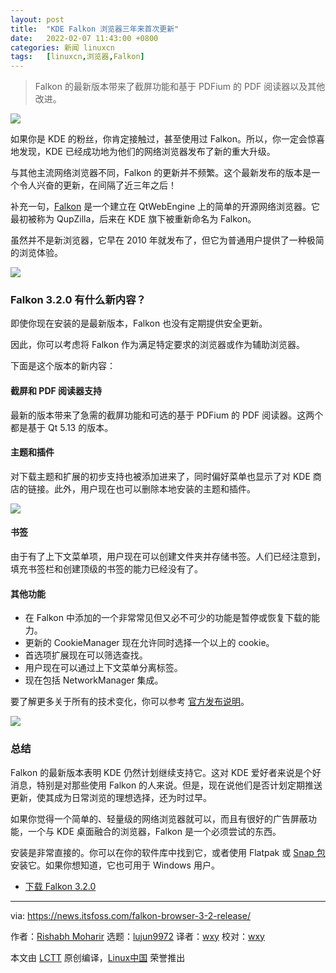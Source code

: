 ```yaml
---
layout: post
title:	"KDE Falkon 浏览器三年来首次更新"
date:	2022-02-07 11:43:00 +0800 
categories:	新闻 linuxcn 
tags:	[linuxcn,浏览器,Falkon]
---
```




> 
> Falkon 的最新版本带来了截屏功能和基于 PDFium 的 PDF 阅读器以及其他改进。
> 
> 
> 


![](/Asserts/Images//attachment/album/202202/07/114349wmlgigmk3qq3hh9l.png)


如果你是 KDE 的粉丝，你肯定接触过，甚至使用过 Falkon。所以，你一定会惊喜地发现，KDE 已经成功地为他们的网络浏览器发布了新的重大升级。


与其他主流网络浏览器不同，Falkon 的更新并不频繁。这个最新发布的版本是一个令人兴奋的更新，在间隔了近三年之后！


补充一句，[Falkon](https://itsfoss.com/falkon-browser/) 是一个建立在 QtWebEngine 上的简单的开源网络浏览器。它最初被称为 QupZilla，后来在 KDE 旗下被重新命名为 Falkon。


虽然并不是新浏览器，它早在 2010 年就发布了，但它为普通用户提供了一种极简的浏览体验。


![](/Asserts/Images//attachment/album/202202/07/114350kff0ao08oyatz61t.png)


### Falkon 3.2.0 有什么新内容？


即使你现在安装的是最新版本，Falkon 也没有定期提供安全更新。


因此，你可以考虑将 Falkon 作为满足特定要求的浏览器或作为辅助浏览器。


下面是这个版本的新内容：


#### 截屏和 PDF 阅读器支持


最新的版本带来了急需的截屏功能和可选的基于 PDFium 的 PDF 阅读器。这两个都是基于 Qt 5.13 的版本。


#### 主题和插件


对下载主题和扩展的初步支持也被添加进来了，同时偏好菜单也显示了对 KDE 商店的链接。此外，用户现在也可以删除本地安装的主题和插件。


![](/Asserts/Images//attachment/album/202202/07/114351c43lzva4t34aze4n.png)


#### 书签


由于有了上下文菜单项，用户现在可以创建文件夹并存储书签。人们已经注意到，填充书签栏和创建顶级的书签的能力已经没有了。


#### 其他功能


* 在 Falkon 中添加的一个非常常见但又必不可少的功能是暂停或恢复下载的能力。
* 更新的 CookieManager 现在允许同时选择一个以上的 cookie。
* 首选项扩展现在可以筛选查找。
* 用户现在可以通过上下文菜单分离标签。
* 现在包括 NetworkManager 集成。


要了解更多关于所有的技术变化，你可以参考 [官方发布说明](https://www.falkon.org/2022/01/31/320-released/#disqus_thread)。


![](/Asserts/Images//attachment/album/202202/07/114542pbnh3pwdczbwc55c.png)


### 总结


Falkon 的最新版本表明 KDE 仍然计划继续支持它。这对 KDE 爱好者来说是个好消息，特别是对那些使用 Falkon 的人来说。但是，现在说他们是否计划定期推送更新，使其成为日常浏览的理想选择，还为时过早。


如果你觉得一个简单的、轻量级的网络浏览器就可以，而且有很好的广告屏蔽功能，一个与 KDE 桌面融合的浏览器，Falkon 是一个必须尝试的东西。


安装是非常直接的。你可以在你的软件库中找到它，或者使用 Flatpak 或 [Snap 包](https://snapcraft.io/falkon) 安装它。如果你想知道，它也可用于 Windows 用户。


* [下载 Falkon 3.2.0](https://www.falkon.org/download/)




---


via: <https://news.itsfoss.com/falkon-browser-3-2-release/>


作者：[Rishabh Moharir](https://news.itsfoss.com/author/rishabh/) 选题：[lujun9972](https://github.com/lujun9972) 译者：[wxy](https://github.com/wxy) 校对：[wxy](https://github.com/wxy)


本文由 [LCTT](https://github.com/LCTT/TranslateProject) 原创编译，[Linux中国](https://linux.cn/) 荣誉推出
